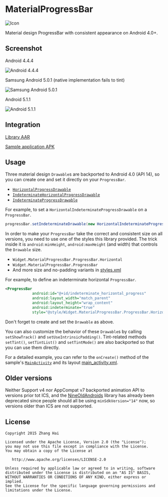 # MaterialProgressBar

![Icon](sample/src/main/launcher_icon-web.png)

Material design ProgressBar with consistent appearance on Android 4.0+.

## Screenshot

Android 4.4.4

![Android 4.4.4](screenshot/android_4_4_4.png)

Samsung Android 5.0.1 (native implementation fails to tint)

![Samsung Android 5.0.1](screenshot/android_5_0_1_samsung.png)

Android 5.1.1

![Android 5.1.1](screenshot/android_5_1_1.png)

## Integration

[Library AAR](dist/library.aar)

[Sample application APK](dist/sample.apk)

## Usage

Three material design `Drawable`s are backported to Android 4.0 (API 14), so you can create one and set it directly on your `ProgressBar`.

- [`HorizontalProgressDrawable`](library/src/main/java/me/zhanghai/android/materialprogressbar/HorizontalProgressDrawable.java)
- [`IndeterminateHorizontalProgressDrawable`](library/src/main/java/me/zhanghai/android/materialprogressbar/IndeterminateHorizontalProgressDrawable.java)
- [`IndeterminateProgressDrawable`](library/src/main/java/me/zhanghai/android/materialprogressbar/IndeterminateProgressDrawable.java)

For example, to set a `HorizontalIndeterminateProgressDrawable` on a `ProgressBar`.

```java
progressBar.setIndeterminateDrawable(new HorizontalIndeterminateProgressDrawable(this));
```

In order to make your `ProgressBar` take the correct and consistent size on all versions, you need to use one of the styles this library provided. The trick inside it is `android:minHeight`, `android:maxHeight` (and width) that controls the `Drawable` size.

- `Widget.MaterialProgressBar.ProgressBar.Horizontal`
- `Widget.MaterialProgressBar.ProgressBar`
- And more size and no-padding variants in [styles.xml](library/src/main/res/values/styles.xml)

For example, to define an indeterminate horizontal `ProgressBar`.

```xml
<ProgressBar
            android:id="@+id/indeterminate_horizontal_progress"
            android:layout_width="match_parent"
            android:layout_height="wrap_content"
            android:indeterminate="true"
            style="@style/Widget.MaterialProgressBar.ProgressBar.Horizontal" />
```

Don't forget to create and set the `Drawable` as above.

You can also customize the behavior of these `Drawable`s by calling `setShowTrack()` and `setUseIntrinsicPadding()`. Tint-related methods `setTint()`, `setTintList()` and `setTintMode()` are also backported so that you can use them directly.

For a detailed example, you can refer to the `onCreate()` method of the sample's [`MainActivity`](sample/src/main/java/me/zhanghai/android/materialprogressbar/sample/MainActivity.java) and its layout [main_activity.xml](sample/src/main/res/layout/main_activity.xml).

## Older versions

Neither Support v4 nor AppCompat v7 backported animation API to versions prior tot ICS, and the [NineOldAndroids](https://github.com/JakeWharton/NineOldAndroids/) library has already been deprecated since people should all be using `minSdkVersion="14"` now, so versions older than ICS are not supported.

## License

    Copyright 2015 Zhang Hai

    Licensed under the Apache License, Version 2.0 (the "License");
    you may not use this file except in compliance with the License.
    You may obtain a copy of the License at

       http://www.apache.org/licenses/LICENSE-2.0

    Unless required by applicable law or agreed to in writing, software
    distributed under the License is distributed on an "AS IS" BASIS,
    WITHOUT WARRANTIES OR CONDITIONS OF ANY KIND, either express or implied.
    See the License for the specific language governing permissions and
    limitations under the License.
